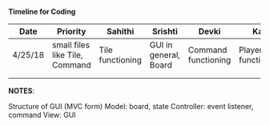 **Timeline for Coding**


| **Date** | **Priority**                   | **Sahithi**      | **Srishti**           | **Devki**           | **Kati**            |
|----------|--------------------------------|------------------|-----------------------|---------------------|---------------------|
| 4/25/18  | small files like Tile, Command | Tile functioning | GUI in general, Board | Command functioning | Player functioning  |
|          |                                |                  |                       |                     |                     |
|          |                                |                  |                       |                     |                     |

**NOTES**: 

Structure of GUI (MVC form)
Model: board, state
Controller: event listener, command 
View: GUI
